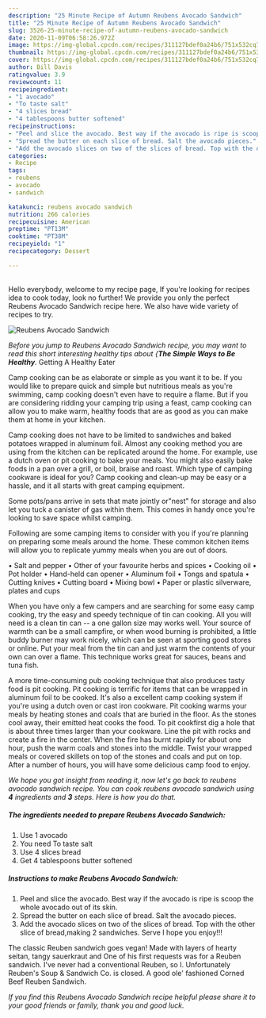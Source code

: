 ```yaml
---
description: "25 Minute Recipe of Autumn Reubens Avocado Sandwich"
title: "25 Minute Recipe of Autumn Reubens Avocado Sandwich"
slug: 3526-25-minute-recipe-of-autumn-reubens-avocado-sandwich
date: 2020-11-09T06:58:26.972Z
image: https://img-global.cpcdn.com/recipes/311127bdef0a24b6/751x532cq70/reubens-avocado-sandwich-recipe-main-photo.jpg
thumbnail: https://img-global.cpcdn.com/recipes/311127bdef0a24b6/751x532cq70/reubens-avocado-sandwich-recipe-main-photo.jpg
cover: https://img-global.cpcdn.com/recipes/311127bdef0a24b6/751x532cq70/reubens-avocado-sandwich-recipe-main-photo.jpg
author: Bill Davis
ratingvalue: 3.9
reviewcount: 11
recipeingredient:
- "1 avocado"
- "To taste salt"
- "4 slices bread"
- "4 tablespoons butter softened"
recipeinstructions:
- "Peel and slice the avocado. Best way if the avocado is ripe is scoop the whole avocado out of its skin."
- "Spread the butter on each slice of bread. Salt the avocado pieces."
- "Add the avocado slices on two of the slices of bread. Top with the other slice of bread,making 2 sandwiches. Serve I hope you enjoy!!!"
categories:
- Recipe
tags:
- reubens
- avocado
- sandwich

katakunci: reubens avocado sandwich 
nutrition: 266 calories
recipecuisine: American
preptime: "PT13M"
cooktime: "PT38M"
recipeyield: "1"
recipecategory: Dessert

---
```

<br>
Hello everybody, welcome to my recipe page, If you're looking for recipes idea to cook today, look no further! We provide you only the perfect Reubens Avocado Sandwich recipe here. We also have wide variety of recipes to try.
<br>


![Reubens Avocado Sandwich](https://img-global.cpcdn.com/recipes/311127bdef0a24b6/751x532cq70/reubens-avocado-sandwich-recipe-main-photo.jpg)

<i>Before you jump to Reubens Avocado Sandwich recipe, you may want to read this short interesting healthy tips about {<strong>The Simple Ways to Be Healthy</strong>.</i>
Getting A Healthy Eater

    
Camp cooking can be as elaborate or simple as you want it to be. If you would like to prepare quick and simple but nutritious meals as you're swimming, camp cooking doesn't even have to require a flame. But if you are considering ridding your camping trip using a feast, camp cooking can allow you to make warm, healthy foods that are as good as you can make them at home in your kitchen.

Camp cooking does not have to be limited to sandwiches and baked potatoes wrapped in aluminum foil.  Almost any cooking method you are using from the kitchen can be replicated around the home. For example, use a dutch oven or pit cooking to bake your meals. You might also easily bake foods in a pan over a grill, or boil, braise and roast. Which type of camping cookware is ideal for you? Camp cooking and clean-up may be easy or a hassle, and it all starts with great camping equipment.

Some pots/pans arrive in sets that mate jointly or"nest" for storage and also let you tuck a canister of gas within them. This comes in handy once you're looking to save space whilst camping.

Following are some camping items to consider with you if you're planning on preparing some meals around the home. These common kitchen items will allow you to replicate yummy meals when you are out of doors.

• Salt and pepper
• Other of your favourite herbs and spices
• Cooking oil
• Pot holder
• Hand-held can opener
• Aluminum foil
• Tongs and spatula
• Cutting knives
• Cutting board
• Mixing bowl
• Paper or plastic silverware, plates and cups

When you have only a few campers and are searching for some easy camp cooking, try the easy and speedy technique of tin can cooking. All you will need is a clean tin can -- a one gallon size may works well. Your source of warmth can be a small campfire, or when wood burning is prohibited, a little buddy burner may work nicely, which can be seen at sporting good stores or online. Put your meal from the tin can and just warm the contents of your own can over a flame.  This technique works great for sauces, beans and tuna fish.

A more time-consuming pub cooking technique that also produces tasty food is pit cooking. Pit cooking is terrific for items that can be wrapped in aluminum foil to be cooked.  It's also a excellent camp cooking system if you're using a dutch oven or cast iron cookware. Pit cooking warms your meals by heating stones and coals that are buried in the floor. As the stones cool away, their emitted heat cooks the food. To pit cookfirst dig a hole that is about three times larger than your cookware. Line the pit with rocks and create a fire in the center. When the fire has burnt rapidly for about one hour, push the warm coals and stones into the middle. Twist your wrapped meals or covered skillets on top of the stones and coals and put on top. After a number of hours, you will have some delicious camp food to enjoy.


<i>We hope you got insight from reading it, now let's go back to reubens avocado sandwich recipe. You can cook reubens avocado sandwich using <strong>4</strong> ingredients and <strong>3</strong> steps. Here is how you do that.
</i>

##### The ingredients needed to prepare Reubens Avocado Sandwich:

1. Use 1 avocado
1. You need To taste salt
1. Use 4 slices bread
1. Get 4 tablespoons butter softened


##### Instructions to make Reubens Avocado Sandwich:

1. Peel and slice the avocado. Best way if the avocado is ripe is scoop the whole avocado out of its skin.
1. Spread the butter on each slice of bread. Salt the avocado pieces.
1. Add the avocado slices on two of the slices of bread. Top with the other slice of bread,making 2 sandwiches. Serve I hope you enjoy!!!


The classic Reuben sandwich goes vegan! Made with layers of hearty seitan, tangy sauerkraut and One of his first requests was for a Reuben sandwich. I&#39;ve never had a conventional Reuben, so I. Unfortunately Reuben&#39;s Soup &amp; Sandwich Co. is closed. A good ole&#39; fashioned Corned Beef Reuben Sandwich. 

<i>If you find this Reubens Avocado Sandwich recipe helpful please share it to your good friends or family, thank you and good luck.</i>

